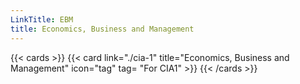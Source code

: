 ```yaml
---
LinkTitle: EBM
title: Economics, Business and Management
---
```

{{< cards >}}
  {{< card link="./cia-1" title="Economics, Business and Management" icon="tag" tag= "For CIA1" >}}
{{< /cards >}}
